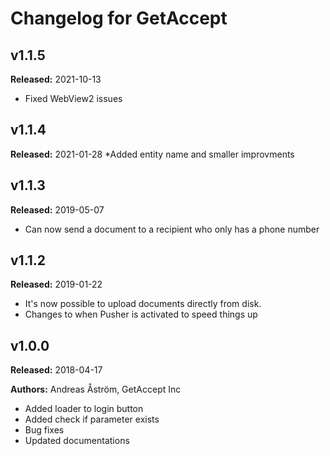 # Changelog for GetAccept

## v1.1.5
**Released:** 2021-10-13
* Fixed WebView2 issues

## v1.1.4
**Released:** 2021-01-28
*Added entity name and smaller improvments

## v1.1.3
**Released:** 2019-05-07
* Can now send a document to a recipient who only has a phone number

## v1.1.2
**Released:** 2019-01-22
* It's now possible to upload documents directly from disk.
* Changes to when Pusher is activated to speed things up

## v1.0.0
**Released:** 2018-04-17

**Authors:** Andreas Åström, GetAccept Inc

* Added loader to login button
* Added check if parameter exists
* Bug fixes
* Updated documentations